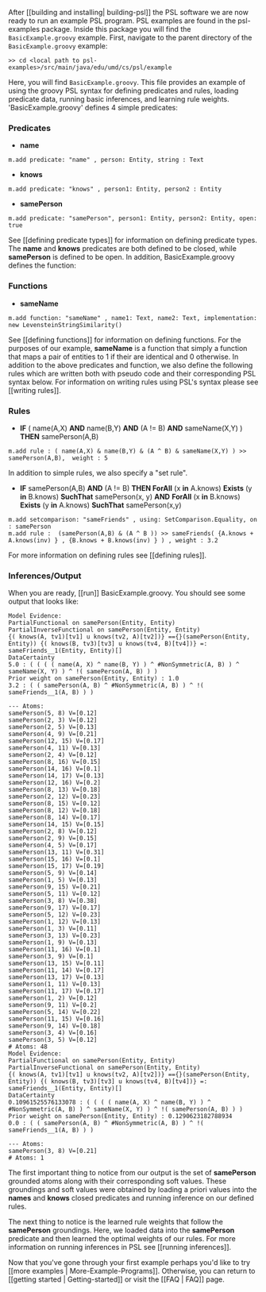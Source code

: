 After [[building and installing| building-psl]] the PSL software we are now ready to run an example PSL program.  PSL examples are found in the psl-examples package.  Inside this package you will find the ```BasicExample.groovy``` example.  First, navigate to the parent directory of the `BasicExample.groovy` example:  
  

````
>> cd <local path to psl-examples>/src/main/java/edu/umd/cs/psl/example  
````     
  
Here, you will find `BasicExample.groovy`.  This file provides an example of using the groovy PSL syntax for defining predicates and rules, loading predicate data, running basic inferences, and learning rule weights.  'BasicExample.groovy' defines 4 simple predicates:
### Predicates

- **name**

```
m.add predicate: "name" , person: Entity, string : Text
```
- **knows**

```
m.add predicate: "knows" , person1: Entity, person2 : Entity
```
- **samePerson**

```
m.add predicate: "samePerson", person1: Entity, person2: Entity, open: true
```

See [[defining predicate types]] for information on defining predicate types.  The **name** and **knows** predicates are both defined to be closed, while **samePerson** is defined to be open.  In addition, BasicExample.groovy defines the function:
### Functions
- **sameName**

```
m.add function: "sameName" , name1: Text, name2: Text, implementation: new LevensteinStringSimilarity()
```

See [[defining functions]] for information on defining functions.  For the purposes of our example, **sameName** is a function that simply a function that maps a pair of entities to 1 if their  are identical and 0 otherwise.  In addition to the above predicates and function, we also define the following rules which are written both with pseudo code and their corresponding PSL syntax below.  For information on writing rules using PSL's syntax please see [[writing rules]].      
### Rules
- **IF** ( name(A,X) **AND** name(B,Y) **AND** (A != B) **AND** sameName(X,Y) ) **THEN** samePerson(A,B)

```
m.add rule : ( name(A,X) & name(B,Y) & (A ^ B) & sameName(X,Y) ) >> samePerson(A,B),  weight : 5
```
In addition to simple rules, we also specify a "set rule".

- **IF** samePerson(A,B) **AND** (A != B) **THEN ForAll** (x **in** A.knows) **Exists** (y **in** B.knows) **SuchThat** 
 samePerson(x, y) **AND** **ForAll** (x **in** B.knows) **Exists** (y **in** A.knows) **SuchThat** samePerson(x,y)

````
m.add setcomparison: "sameFriends" , using: SetComparison.Equality, on : samePerson
m.add rule :  (samePerson(A,B) & (A ^ B )) >> sameFriends( {A.knows + A.knows(inv) } , {B.knows + B.knows(inv) } ) , weight : 3.2
````
For more information on defining rules see [[defining rules]].

### Inferences/Output
When you are ready, [[run]] BasicExample.groovy.  You should see some output that looks like:

````
Model Evidence:
PartialFunctional on samePerson(Entity, Entity)
PartialInverseFunctional on samePerson(Entity, Entity)
{( knows(A, tv1)[tv1] u knows(tv2, A)[tv2])} =={}(samePerson(Entity, Entity)) {( knows(B, tv3)[tv3] u knows(tv4, B)[tv4])} =: sameFriends__1(Entity, Entity)[]
DataCertainty
5.0 : ( ( ( ( name(A, X) ^ name(B, Y) ) ^ #NonSymmetric(A, B) ) ^ sameName(X, Y) ) ^ !( samePerson(A, B) ) )
Prior weight on samePerson(Entity, Entity) : 1.0
3.2 : ( ( samePerson(A, B) ^ #NonSymmetric(A, B) ) ^ !( sameFriends__1(A, B) ) )

--- Atoms: 
samePerson(5, 8) V=[0.12]
samePerson(2, 3) V=[0.12]
samePerson(2, 5) V=[0.13]
samePerson(4, 9) V=[0.21]
samePerson(12, 15) V=[0.17]
samePerson(4, 11) V=[0.13]
samePerson(2, 4) V=[0.12]
samePerson(8, 16) V=[0.15]
samePerson(14, 16) V=[0.1]
samePerson(14, 17) V=[0.13]
samePerson(12, 16) V=[0.2]
samePerson(8, 13) V=[0.18]
samePerson(2, 12) V=[0.23]
samePerson(8, 15) V=[0.12]
samePerson(8, 12) V=[0.18]
samePerson(8, 14) V=[0.17]
samePerson(14, 15) V=[0.15]
samePerson(2, 8) V=[0.12]
samePerson(2, 9) V=[0.15]
samePerson(4, 5) V=[0.17]
samePerson(13, 11) V=[0.31]
samePerson(15, 16) V=[0.1]
samePerson(15, 17) V=[0.19]
samePerson(5, 9) V=[0.14]
samePerson(1, 5) V=[0.13]
samePerson(9, 15) V=[0.21]
samePerson(5, 11) V=[0.12]
samePerson(3, 8) V=[0.38]
samePerson(9, 17) V=[0.17]
samePerson(5, 12) V=[0.23]
samePerson(1, 12) V=[0.13]
samePerson(1, 3) V=[0.11]
samePerson(3, 13) V=[0.23]
samePerson(1, 9) V=[0.13]
samePerson(11, 16) V=[0.1]
samePerson(3, 9) V=[0.1]
samePerson(13, 15) V=[0.11]
samePerson(11, 14) V=[0.17]
samePerson(13, 17) V=[0.13]
samePerson(1, 11) V=[0.13]
samePerson(11, 17) V=[0.17]
samePerson(1, 2) V=[0.12]
samePerson(9, 11) V=[0.2]
samePerson(5, 14) V=[0.22]
samePerson(11, 15) V=[0.16]
samePerson(9, 14) V=[0.18]
samePerson(3, 4) V=[0.16]
samePerson(3, 5) V=[0.12]
# Atoms: 48
Model Evidence:
PartialFunctional on samePerson(Entity, Entity)
PartialInverseFunctional on samePerson(Entity, Entity)
{( knows(A, tv1)[tv1] u knows(tv2, A)[tv2])} =={}(samePerson(Entity, Entity)) {( knows(B, tv3)[tv3] u knows(tv4, B)[tv4])} =: sameFriends__1(Entity, Entity)[]
DataCertainty
0.10961525576133078 : ( ( ( ( name(A, X) ^ name(B, Y) ) ^ #NonSymmetric(A, B) ) ^ sameName(X, Y) ) ^ !( samePerson(A, B) ) )
Prior weight on samePerson(Entity, Entity) : 0.1290623182788934
0.0 : ( ( samePerson(A, B) ^ #NonSymmetric(A, B) ) ^ !( sameFriends__1(A, B) ) )

--- Atoms: 
samePerson(3, 8) V=[0.21]
# Atoms: 1
````

The first important thing to notice from our output is the set of **samePerson** grounded atoms along with their corresponding soft values.  These groundings and soft values were obtained by loading a priori values into the **names** and **knows** closed predicates and running inference on our defined rules.

The next thing to notice is the learned rule weights that follow the **samePerson** groundings.  Here, we loaded data into the **samePerson** predicate and then learned the optimal weights of our rules.  For more information on running inferences in PSL see [[running inferences]].

Now that you've gone through your first example perhaps you'd like to try [[more examples | More-Example-Programs]].  Otherwise, you can return to [[getting started | Getting-started]] or visit the [[FAQ | FAQ]] page.
